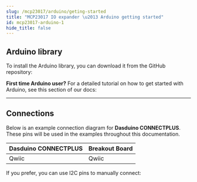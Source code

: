 ```yaml
---
slug: /mcp23017/arduino/geting-started
title: "MCP23017 IO expander \u2013 Arduino getting started"
id: mcp23017-arduino-1
hide_title: false
---
```

## Arduino library

To install the Arduino library, you can download it from the GitHub repository:
<QuickLink  
  title="IO expander MCP23017 breakout Arduino library"  
  description="IO expander Arduino library by Soldered"  
  url="https://github.com/SolderedElectronics/Soldered-MCP23017-Port-Expander-Arduino-Library"  
/>  

<InfoBox>

**First time Arduino user?** For a detailed tutorial on how to get started with Arduino, see this section of our docs:

<QuickLink  
  title="Getting started with Arduino"  
  description="A full, comprehensive tutorial on how to fully set up and upload code for the first time on an Arduino board, from scratch!"  
  url="/documentation/arduino/quick-start-guide"  
/>  

</InfoBox>

---

## Connections

Below is an example connection diagram for **Dasduino CONNECTPLUS**. These pins will be used in the examples throughout this documentation.

| **Dasduino CONNECTPLUS** | **Breakout Board** |
| ------------------------ | ------------------ |
| Qwiic                    | Qwiic              |

<InfoBox>

If you prefer, you can use I2C pins to manually connect:

</InfoBox>
